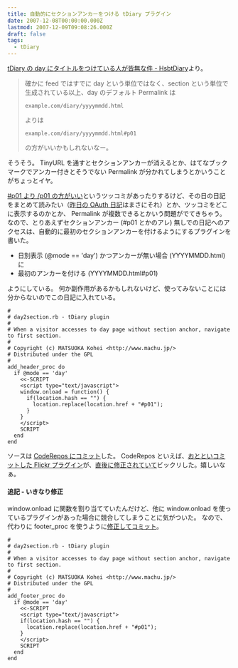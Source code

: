 ```yaml
---
title: 自動的にセクションアンカーをつける tDiary プラグイン
date: 2007-12-08T00:00:00.000Z
lastmod: 2007-12-09T09:08:26.000Z
draft: false
tags:
  - tDiary
---
```


[tDiary の day にタイトルをつけている人が皆無な件 - HsbtDiary](http://www.hsbt.org/diary/20071205.html#p01)より。

> 確かに feed ではすでに day という単位ではなく、section という単位で生成されている以上、day のデフォルト Permalink は
>
> ```
> example.com/diary/yyyymmdd.html
> ```
>
> よりは
>
> ```
> example.com/diary/yyyymmdd.html#p01
> ```
>
> の方がいいかもしれないなー。

そうそう。 TinyURL を通すとセクションアンカーが消えるとか、はてなブックマークでアンカー付きとそうでない Permalink が分かれてしまうとかいうことがちょっとイヤ。

[#p01 より /p01 の方がいい](http://www.hsbt.org/diary/20071205.html#c01)というツッコミがあったりするけど、その日の日記をまとめて読みたい（[昨日の OAuth 日記](/posts/20071207/p01)はまさにそれ）とか、ツッコミをどこに表示するのかとか、 Permalink が複数できるとかいう問題がでてきちゃう。 なので、とりあえずセクションアンカー (#p01 とかのアレ) 無しでの日記へのアクセスは、自動的に最初のセクションアンカーを付けるようにするプラグインを書いた。

- 日別表示 (@mode == 'day') かつアンカーが無い場合 (YYYYMMDD.html) に
- 最初のアンカーを付ける (YYYYMMDD.html#p01)

ようにしている。 何か副作用があるかもしれないけど、使ってみないことには分からないのでこの日記に入れている。

```
#
# day2section.rb - tDiary plugin
#
# When a visitor accesses to day page without section anchor, navigate to first section.
#
# Copyright (c) MATSUOKA Kohei <http://www.machu.jp/>
# Distributed under the GPL
#
add_header_proc do
  if @mode == 'day'
    <<-SCRIPT
    <script type="text/javascript">
    window.onload = function() {
      if(location.hash == "") {
        location.replace(location.href + "#p01");
      }
    }
    </script>
    SCRIPT
  end
end
```

ソースは [CodeRepos にコミット](http://coderepos.org/share/browser/platform/tdiary-plugins/day2section/day2section.rb)した。 CodeRepos といえば、[おとといコミットした Flickr プラグイン](/posts/20071206/p02)が、[直後に修正されていて](http://coderepos.org/share/changeset/2688)ビックリした。嬉しいなぁ。

#### 追記 - いきなり修正

window\.onload に関数を割り当てていたんだけど、他に window\.onload を使っているプラグインがあった場合に競合してしまうことに気がついた。 なので、代わりに footer_proc を使うように[修正してコミット](http://coderepos.org/share/changeset/2892)。

```
#
# day2section.rb - tDiary plugin
#
# When a visitor accesses to day page without section anchor, navigate to first section.
#
# Copyright (c) MATSUOKA Kohei <http://www.machu.jp/>
# Distributed under the GPL
#
add_footer_proc do
  if @mode == 'day'
    <<-SCRIPT
    <script type="text/javascript">
    if(location.hash == "") {
      location.replace(location.href + "#p01");
    }
    </script>
    SCRIPT
  end
end
```

